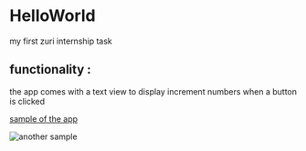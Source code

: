 # HelloWorld
my first zuri internship task

## functionality :
the app comes with a text view to display increment numbers when a button
is clicked


[sample of the app](https://drive.google.com/file/d/1Ie3enIjTPokNWRduKs20zfwNguXJwoHl/view?usp=drivesdk)

![another sample](https:github//eed02b7)
